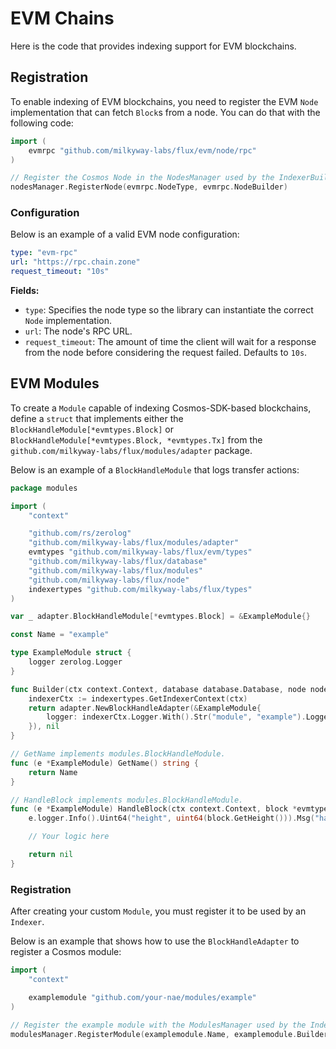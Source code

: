 # EVM Chains

Here is the code that provides indexing support for EVM blockchains.

## Registration

To enable indexing of EVM blockchains, you need to register the 
EVM `Node` implementation that can fetch `Block`s from a node. 
You can do that with the following code:

```go
import (
	evmrpc "github.com/milkyway-labs/flux/evm/node/rpc"
)

// Register the Cosmos Node in the NodesManager used by the IndexerBuilder
nodesManager.RegisterNode(evmrpc.NodeType, evmrpc.NodeBuilder)
```

### Configuration

Below is an example of a valid EVM node configuration:

```yaml
type: "evm-rpc"
url: "https://rpc.chain.zone"
request_timeout: "10s"
```

**Fields:**

* `type`: Specifies the node type so the library can instantiate the correct `Node` implementation.
* `url`: The node's RPC URL.
* `request_timeout`: The amount of time the client will wait for a response from the node 
before considering the request failed. Defaults to `10s`.

## EVM Modules

To create a `Module` capable of indexing Cosmos-SDK-based blockchains, 
define a `struct` that implements either the `BlockHandleModule[*evmtypes.Block]` or 
`BlockHandleModule[*evmtypes.Block, *evmtypes.Tx]` from the `github.com/milkyway-labs/flux/modules/adapter` package.

Below is an example of a `BlockHandleModule` that logs transfer actions:

```go
package modules

import (
	"context"

	"github.com/rs/zerolog"
	"github.com/milkyway-labs/flux/modules/adapter"
	evmtypes "github.com/milkyway-labs/flux/evm/types"
	"github.com/milkyway-labs/flux/database"
	"github.com/milkyway-labs/flux/modules"
	"github.com/milkyway-labs/flux/node"
	indexertypes "github.com/milkyway-labs/flux/types"
)

var _ adapter.BlockHandleModule[*evmtypes.Block] = &ExampleModule{}

const Name = "example"

type ExampleModule struct {
	logger zerolog.Logger
}

func Builder(ctx context.Context, database database.Database, node node.Node, cfg []byte) (modules.Module, error) {
	indexerCtx := indexertypes.GetIndexerContext(ctx)
	return adapter.NewBlockHandleAdapter(&ExampleModule{
		logger: indexerCtx.Logger.With().Str("module", "example").Logger(),
	}), nil
}

// GetName implements modules.BlockHandleModule.
func (e *ExampleModule) GetName() string {
	return Name
}

// HandleBlock implements modules.BlockHandleModule.
func (e *ExampleModule) HandleBlock(ctx context.Context, block *evmtypes.Block) error {
	e.logger.Info().Uint64("height", uint64(block.GetHeight())).Msg("handled block")

    // Your logic here

	return nil
}
```

### Registration

After creating your custom `Module`, you must register it to be used by an `Indexer`.

Below is an example that shows how to use the `BlockHandleAdapter` to register a Cosmos module:

```go
import (
	"context"

	examplemodule "github.com/your-nae/modules/example"
)

// Register the example module with the ModulesManager used by the IndexerBuilder
modulesManager.RegisterModule(examplemodule.Name, examplemodule.Builder)
```


